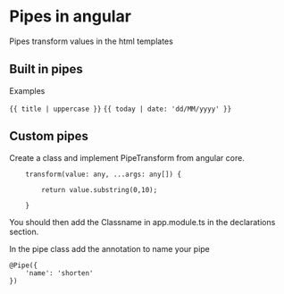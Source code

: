 # Pipes in angular
Pipes transform values in the html templates
## Built in pipes 

Examples 

`{{ title | uppercase }}`
`{{ today | date: 'dd/MM/yyyy' }}`

## Custom pipes

Create a class and implement PipeTransform from angular core.

```
    transform(value: any, ...args: any[]) {

        return value.substring(0,10);
       
    }
```
You should then add the Classname in app.module.ts in the declarations section.

In the pipe class add the annotation to name your pipe 

```
@Pipe({
    'name': 'shorten'
})
```







